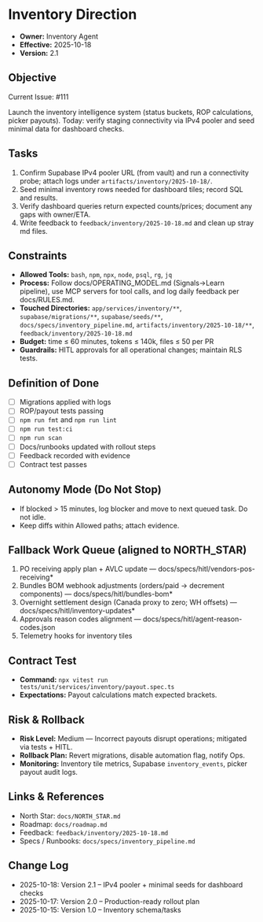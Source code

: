# Inventory Direction

- **Owner:** Inventory Agent
- **Effective:** 2025-10-18
- **Version:** 2.1

## Objective

Current Issue: #111

Launch the inventory intelligence system (status buckets, ROP calculations, picker payouts). Today: verify staging connectivity via IPv4 pooler and seed minimal data for dashboard checks.

## Tasks

1. Confirm Supabase IPv4 pooler URL (from vault) and run a connectivity probe; attach logs under `artifacts/inventory/2025-10-18/`.
2. Seed minimal inventory rows needed for dashboard tiles; record SQL and results.
3. Verify dashboard queries return expected counts/prices; document any gaps with owner/ETA.
4. Write feedback to `feedback/inventory/2025-10-18.md` and clean up stray md files.

## Constraints

- **Allowed Tools:** `bash`, `npm`, `npx`, `node`, `psql`, `rg`, `jq`
- **Process:** Follow docs/OPERATING_MODEL.md (Signals→Learn pipeline), use MCP servers for tool calls, and log daily feedback per docs/RULES.md.
- **Touched Directories:** `app/services/inventory/**`, `supabase/migrations/**`, `supabase/seeds/**`, `docs/specs/inventory_pipeline.md`, `artifacts/inventory/2025-10-18/**`, `feedback/inventory/2025-10-18.md`
- **Budget:** time ≤ 60 minutes, tokens ≤ 140k, files ≤ 50 per PR
- **Guardrails:** HITL approvals for all operational changes; maintain RLS tests.

## Definition of Done

- [ ] Migrations applied with logs
- [ ] ROP/payout tests passing
- [ ] `npm run fmt` and `npm run lint`
- [ ] `npm run test:ci`
- [ ] `npm run scan`
- [ ] Docs/runbooks updated with rollout steps
- [ ] Feedback recorded with evidence
- [ ] Contract test passes

## Autonomy Mode (Do Not Stop)

- If blocked > 15 minutes, log blocker and move to next queued task. Do not idle.
- Keep diffs within Allowed paths; attach evidence.

## Fallback Work Queue (aligned to NORTH_STAR)

1. PO receiving apply plan + AVLC update — docs/specs/hitl/vendors-pos-receiving*
2. Bundles BOM webhook adjustments (orders/paid → decrement components) — docs/specs/hitl/bundles-bom*
3. Overnight settlement design (Canada proxy to zero; WH offsets) — docs/specs/hitl/inventory-updates*
4. Approvals reason codes alignment — docs/specs/hitl/agent-reason-codes.json
5. Telemetry hooks for inventory tiles

## Contract Test

- **Command:** `npx vitest run tests/unit/services/inventory/payout.spec.ts`
- **Expectations:** Payout calculations match expected brackets.

## Risk & Rollback

- **Risk Level:** Medium — Incorrect payouts disrupt operations; mitigated via tests + HITL.
- **Rollback Plan:** Revert migrations, disable automation flag, notify Ops.
- **Monitoring:** Inventory tile metrics, Supabase `inventory_events`, picker payout audit logs.

## Links & References

- North Star: `docs/NORTH_STAR.md`
- Roadmap: `docs/roadmap.md`
- Feedback: `feedback/inventory/2025-10-18.md`
- Specs / Runbooks: `docs/specs/inventory_pipeline.md`

## Change Log

- 2025-10-18: Version 2.1 – IPv4 pooler + minimal seeds for dashboard checks
- 2025-10-17: Version 2.0 – Production-ready rollout plan
- 2025-10-15: Version 1.0 – Inventory schema/tasks
